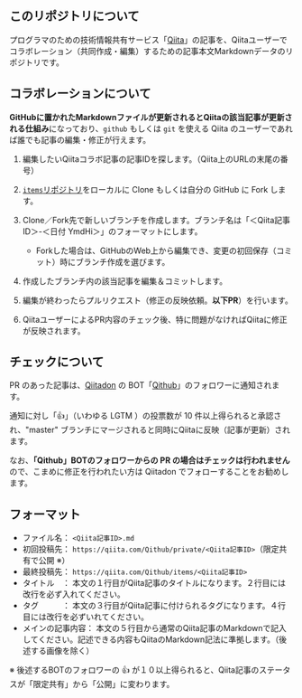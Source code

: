 ## このリポジトリについて
プログラマのための技術情報共有サービス「[Qiita](https://qiita.com)」の記事を、Qiitaユーザーでコラボレーション（共同作成・編集）するための記事本文Markdownデータのリポジトリです。

## コラボレーションについて
**GitHubに置かれたMarkdownファイルが更新されるとQiitaの該当記事が更新される仕組み**になっており、`github` もしくは `git` を使える Qiita のユーザーであれば誰でも記事の編集・修正が行えます。

1. 編集したいQiitaコラボ記事の記事IDを探します。（Qiita上のURLの末尾の番号）
1. [`items`リポジトリ](https://github.com/Qithub-BOT/items)をローカルに Clone もしくは自分の GitHub に Fork します。
1. Clone／Fork先で新しいブランチを作成します。ブランチ名は「＜Qiita記事ID＞-＜日付 YmdHi＞」のフォーマットにします。
    - Forkした場合は、GitHubのWeb上から編集でき、変更の初回保存（コミット）時にブランチ作成を選びます。

1. 作成したブランチ内の該当記事を編集＆コミットします。
1. 編集が終わったらプルリクエスト（修正の反映依頼。**以下PR**）を行います。
1. QiitaユーザーによるPR内容のチェック後、特に問題がなければQiitaに修正が反映されます。

## チェックについて
PR のあった記事は、[Qiitadon](https://qiitadon.com/ "Qiitaのマストドン・インスタンス") の BOT「[Qithub](https://qiitadon.com/@qithub)」のフォロワーに通知されます。

通知に対し「:thumbsup:」（いわゆる LGTM ）の投票数が 10 件以上得られると承認され、"master" ブランチにマージされると同時にQiitaに反映（記事が更新）されます。

なお、**「Qithub」BOTのフォロワーからの PR の場合はチェックは行われません**ので、こまめに修正を行われたい方は Qiitadon でフォローすることをお勧めします。

## フォーマット

- ファイル名： `<Qiita記事ID>.md`
- 初回投稿先： `https://qiita.com/Qithub/private/<Qiita記事ID>`（限定共有で公開 ※）
- 最終投稿先： `https://qiita.com/Qithub/items/<Qiita記事ID>`
- タイトル　： 本文の１行目がQiita記事のタイトルになります。２行目には改行を必ず入れてください。
- タグ　　　： 本文の３行目がQiita記事に付けられるタグになります。４行目には改行を必ずいれてください。
- メインの記事内容： 本文の５行目から通常のQiita記事のMarkdownで記入してください。記述できる内容もQiitaのMarkdown記法に準拠します。（後述する画像を除く） 

※ 後述するBOTのフォロワーの :thumbsup: が１０以上得られると、Qiita記事のステータスが「限定共有」から「公開」に変わります。



